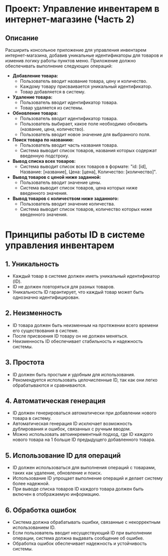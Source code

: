 # Проект: Управление инвентарем в интернет-магазине (Часть 2)

## Описание

Расширить консольное приложение для управления инвентарем интернет-магазина, добавив уникальные идентификаторы для товаров и изменив логику работы пунктов меню. Приложение должно обеспечивать выполнение следующих операций:

* **Добавление товара:**
    * Пользователь вводит название товара, цену и количество.
    * Каждому товару присваивается уникальный идентификатор.
    * Товар добавляется в систему.
* **Удаление товара:**
    * Пользователь вводит идентификатор товара.
    * Товар удаляется из системы.
* **Обновление товара:**
    * Пользователь вводит идентификатор товара.
    * Пользователь выбирает, какое поле необходимо обновить (название, цена, количество).
    * Пользователь вводит новое значение для выбранного поля.
* **Поиск товара по названию:**
    * Пользователь вводит часть названия товара.
    * Система выводит список товаров, названия которых содержат введенную подстроку.
* **Вывод списка всех товаров:**
    * Система выводит список всех товаров в формате: "id: [id], Название: [название], Цена: [цена], Количество: [количество]".
* **Вывод товаров с ценой ниже заданной:**
    * Пользователь вводит значение цены.
    * Система выводит список товаров, цена которых ниже введенного значения.
* **Вывод товаров с количеством ниже заданного:**
    * Пользователь вводит значение количества.
    * Система выводит список товаров, количество которых ниже введенного значения.


# Принципы работы ID в системе управления инвентарем

## 1. Уникальность

* Каждый товар в системе должен иметь уникальный идентификатор (ID).
* ID не должен повторяться для разных товаров.
* Уникальность ID гарантирует, что каждый товар может быть однозначно идентифицирован.

## 2. Неизменность

* ID товара должен быть неизменным на протяжении всего времени его существования в системе.
* После присвоения ID товару он не должен меняться.
* Неизменность ID обеспечивает стабильность и надежность системы.

## 3. Простота

* ID должен быть простым и удобным для использования.
* Рекомендуется использовать целочисленные ID, так как они легко обрабатываются и сравниваются.

## 4. Автоматическая генерация

* ID должен генерироваться автоматически при добавлении нового товара в систему.
* Автоматическая генерация ID исключает возможность дублирования и ошибок, связанных с ручным вводом.
* Можно использовать автоинкрементный подход, где ID каждого нового товара на 1 больше ID предыдущего добавленного товара.

## 5. Использование ID для операций

* ID должен использоваться для выполнения операций с товарами, таких как удаление, обновление и поиск.
* Использование ID упрощает выполнение операций и делает систему более надежной.
* При выводе списка товаров ID каждого товара должен быть включен в отображаемую информацию.

## 6. Обработка ошибок

* Система должна обрабатывать ошибки, связанные с некорректным использованием ID.
* Если пользователь вводит несуществующий ID при выполнении операции, система должна выдавать сообщение об ошибке.
* Обработка ошибок обеспечивает надежность и устойчивость системы.
